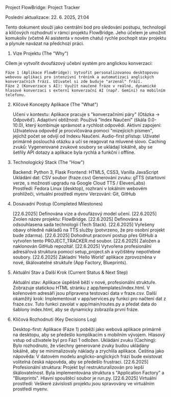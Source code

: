 Project FlowBridge: Project Tracker

Poslední aktualizace: 22. 6. 2025, 21:04

Tento dokument slouží jako centrální bod pro sledování postupu, technologií a klíčových rozhodnutí v rámci projektu FlowBridge. Jeho účelem je umožnit komukoliv (včetně AI asistenta v novém chatu) rychle pochopit stav projektu a plynule navázat na předchozí práci.
1. Vize Projektu (The "Why")

Cílem je vytvořit dvoufázový učební systém pro anglickou konverzaci:

    Fáze 1 (Aplikace FlowBridge): Vytvořit personalizovanou desktopovou webovou aplikaci pro intenzivní trénink a automatizaci anglických konverzačních frází. Uživatel si zde buduje "arzenál" frází.
    Fáze 2 (Konverzace s AI): Využít naučené fráze v reálné, dynamické hlasové konverzaci s externí konverzační AI (např. Gemini) na mobilním telefonu.

2. Klíčové Koncepty Aplikace (The "What")

    Učení v kontextu: Aplikace pracuje s "konverzačními páry" (Otázka -> Odpověď).
    Adaptivní obtížnost: Používá "Index Naučení" (škála 0.0-10.0), který kombinuje správnost a rychlost odpovědi.
    Aktivní zapojení: Uživatelova odpověď je procvičována pomocí "mizejících písmen", jejichž počet se odvíjí od Indexu Naučení.
    Audio-first přístup: Uživatel primárně poslouchá otázku a učí se reagovat na mluvené slovo.
    Caching zvuků: Vygenerované zvukové soubory se ukládají lokálně, aby se šetřily API dotazy a aplikace byla rychlá a funkční i offline.

3. Technologický Stack (The "How")

    Backend: Python 3, Flask
    Frontend: HTML5, CSS3, Vanilla JavaScript
    Ukládání dat: CSV soubor (fraze.csv)
    Generování zvuku: gTTS (startovní verze, s možností upgradu na Google Cloud TTS / ElevenLabs)
    Prostředí: Fedora Linux (desktop), rozhraní v lokálním webovém prohlížeči, virtuální prostředí myenv
    Verzování: Git, GitHub

4. Dosavadní Postup (Completed Milestones)

    [22.6.2025] Definována vize a dvoufázový model učení.
    [22.6.2025] Zvolen název projektu: FlowBridge.
    [22.6.2025] Definována a odsouhlasena sada technologií (Tech Stack).
    [22.6.2025] Vyřešeny obavy ohledně nákladů na TTS služby (potvrzeno, že pro osobní projekt bude zdarma).
    [22.6.2025] Dohodnut pracovní postup přes GitHub a vytvořen tento PROJECT_TRACKER.md soubor.
    [22.6.2025] Založen a naklonován GitHub repozitář.
    [22.6.2025] Vytvořena profesionální adresářová struktura pomocí setup_project.sh a vyčištěny nepotřebné soubory.
    [22.6.2025] Základní 'Hello World' aplikace zprovozněna v nové, škálovatelné struktuře (App Factory, Blueprints).

5. Aktuální Stav a Další Krok (Current Status & Next Step)

    Aktuální stav: Aplikace úspěšně běží v nové, profesionální struktuře. Zobrazuje statickou HTML stránku z app/templates/index.html. V kořenovém adresáři jsou připravena testovací data v fraze.csv.
    Další okamžitý krok: Implementovat v app/services.py funkci pro načtení dat z fraze.csv. Tuto funkci zavolat v app/main/routes.py a předat data do šablony index.html, aby se dynamicky zobrazila první fráze.

6. Klíčová Rozhodnutí (Key Decisions Log)

    Desktop-first: Aplikace (Fáze 1) poběží jako webová aplikace primárně na desktopu, aby se předešlo komplikacím s mobilním vývojem. Hlasový vstup od uživatele byl pro Fázi 1 odložen.
    Ukládání zvuku (Caching): Bylo rozhodnuto, že všechny generované zvuky budou ukládány lokálně, aby se minimalizovaly náklady a zrychlila aplikace.
    Čeština jako nápověda: V datovém modelu anglicko-anglických frází bude existovat volitelná česká nápověda, aby se předešlo frustraci.
    [22.6.2025] Profesionální struktura: Projekt byl restrukturalizován pro lepší škálovatelnost. Byla implementována struktura s "Application Factory" a "Blueprints". Hlavní spouštěcí soubor je run.py.
    [22.6.2025] Virtuální prostředí: Veškeré závislosti projektu jsou spravovány ve virtuálním prostředí myenv.